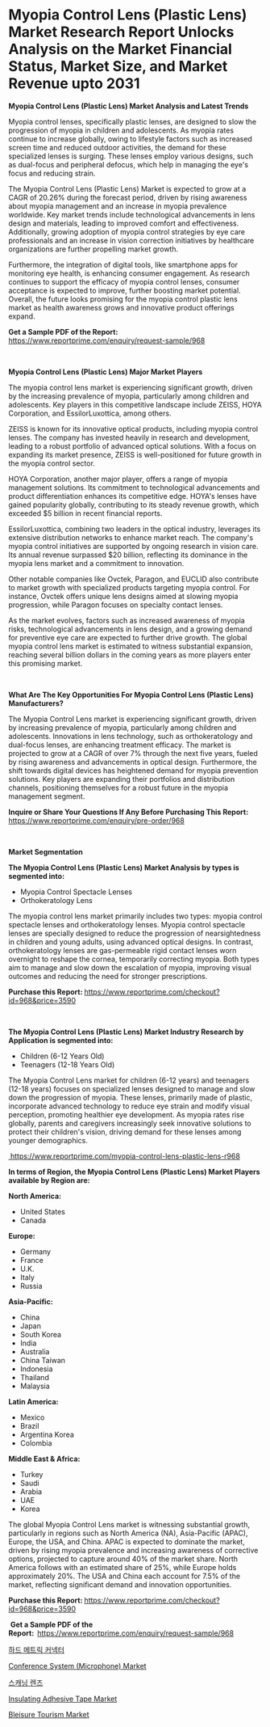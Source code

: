 <p><h1>Myopia Control Lens (Plastic Lens) Market Research Report Unlocks Analysis on the Market Financial Status, Market Size, and Market Revenue upto 2031</h1></p><p><strong>Myopia Control Lens (Plastic Lens) Market Analysis and Latest Trends</strong></p>
<p><p>Myopia control lenses, specifically plastic lenses, are designed to slow the progression of myopia in children and adolescents. As myopia rates continue to increase globally, owing to lifestyle factors such as increased screen time and reduced outdoor activities, the demand for these specialized lenses is surging. These lenses employ various designs, such as dual-focus and peripheral defocus, which help in managing the eye's focus and reducing strain.</p><p>The Myopia Control Lens (Plastic Lens) Market is expected to grow at a CAGR of 20.26% during the forecast period, driven by rising awareness about myopia management and an increase in myopia prevalence worldwide. Key market trends include technological advancements in lens design and materials, leading to improved comfort and effectiveness. Additionally, growing adoption of myopia control strategies by eye care professionals and an increase in vision correction initiatives by healthcare organizations are further propelling market growth.</p><p>Furthermore, the integration of digital tools, like smartphone apps for monitoring eye health, is enhancing consumer engagement. As research continues to support the efficacy of myopia control lenses, consumer acceptance is expected to improve, further boosting market potential. Overall, the future looks promising for the myopia control plastic lens market as health awareness grows and innovative product offerings expand.</p></p>
<p><strong>Get a Sample PDF of the Report:&nbsp;</strong> <a href="https://www.reportprime.com/enquiry/request-sample/968">https://www.reportprime.com/enquiry/request-sample/968</a></p>
<p>&nbsp;</p>
<p><strong>Myopia Control Lens (Plastic Lens) Major Market Players</strong></p>
<p><p>The myopia control lens market is experiencing significant growth, driven by the increasing prevalence of myopia, particularly among children and adolescents. Key players in this competitive landscape include ZEISS, HOYA Corporation, and EssilorLuxottica, among others.</p><p>ZEISS is known for its innovative optical products, including myopia control lenses. The company has invested heavily in research and development, leading to a robust portfolio of advanced optical solutions. With a focus on expanding its market presence, ZEISS is well-positioned for future growth in the myopia control sector.</p><p>HOYA Corporation, another major player, offers a range of myopia management solutions. Its commitment to technological advancements and product differentiation enhances its competitive edge. HOYA's lenses have gained popularity globally, contributing to its steady revenue growth, which exceeded $5 billion in recent financial reports.</p><p>EssilorLuxottica, combining two leaders in the optical industry, leverages its extensive distribution networks to enhance market reach. The company's myopia control initiatives are supported by ongoing research in vision care. Its annual revenue surpassed $20 billion, reflecting its dominance in the myopia lens market and a commitment to innovation.</p><p>Other notable companies like Ovctek, Paragon, and EUCLID also contribute to market growth with specialized products targeting myopia control. For instance, Ovctek offers unique lens designs aimed at slowing myopia progression, while Paragon focuses on specialty contact lenses. </p><p>As the market evolves, factors such as increased awareness of myopia risks, technological advancements in lens design, and a growing demand for preventive eye care are expected to further drive growth. The global myopia control lens market is estimated to witness substantial expansion, reaching several billion dollars in the coming years as more players enter this promising market.</p></p>
<p>&nbsp;</p>
<p><strong>What Are The Key Opportunities For Myopia Control Lens (Plastic Lens) Manufacturers?</strong></p>
<p><p>The Myopia Control Lens market is experiencing significant growth, driven by increasing prevalence of myopia, particularly among children and adolescents. Innovations in lens technology, such as orthokeratology and dual-focus lenses, are enhancing treatment efficacy. The market is projected to grow at a CAGR of over 7% through the next five years, fueled by rising awareness and advancements in optical design. Furthermore, the shift towards digital devices has heightened demand for myopia prevention solutions. Key players are expanding their portfolios and distribution channels, positioning themselves for a robust future in the myopia management segment.</p></p>
<p><strong>Inquire or Share Your Questions If Any Before Purchasing This Report:</strong> <a href="https://www.reportprime.com/enquiry/pre-order/968">https://www.reportprime.com/enquiry/pre-order/968</a></p>
<p>&nbsp;</p>
<p><strong>Market Segmentation</strong></p>
<p><strong>The Myopia Control Lens (Plastic Lens) Market Analysis by types is segmented into:</strong></p>
<p><ul><li>Myopia Control Spectacle Lenses</li><li>Orthokeratology Lens</li></ul></p>
<p><p>The myopia control lens market primarily includes two types: myopia control spectacle lenses and orthokeratology lenses. Myopia control spectacle lenses are specially designed to reduce the progression of nearsightedness in children and young adults, using advanced optical designs. In contrast, orthokeratology lenses are gas-permeable rigid contact lenses worn overnight to reshape the cornea, temporarily correcting myopia. Both types aim to manage and slow down the escalation of myopia, improving visual outcomes and reducing the need for stronger prescriptions.</p></p>
<p><strong>Purchase this Report:&nbsp;</strong><a href="https://www.reportprime.com/checkout?id=968&price=3590">https://www.reportprime.com/checkout?id=968&price=3590</a></p>
<p>&nbsp;</p>
<p><strong>The Myopia Control Lens (Plastic Lens) Market Industry Research by Application is segmented into:</strong></p>
<p><ul><li>Children (6-12 Years Old)</li><li>Teenagers (12-18 Years Old)</li></ul></p>
<p><p>The Myopia Control Lens market for children (6-12 years) and teenagers (12-18 years) focuses on specialized lenses designed to manage and slow down the progression of myopia. These lenses, primarily made of plastic, incorporate advanced technology to reduce eye strain and modify visual perception, promoting healthier eye development. As myopia rates rise globally, parents and caregivers increasingly seek innovative solutions to protect their children's vision, driving demand for these lenses among younger demographics.</p></p>
<p><a href="https://www.reportprime.com/myopia-control-lens-plastic-lens-r968">&nbsp;https://www.reportprime.com/myopia-control-lens-plastic-lens-r968</a></p>
<p><strong>In terms of Region, the Myopia Control Lens (Plastic Lens) Market Players available by Region are:</strong></p>
<p>
    <p> <strong> North America: </strong>
        <ul>
            <li>United States</li>
            <li>Canada</li>
        </ul>
        </p> 
    <p> <strong> Europe: </strong>
        <ul>
            <li>Germany</li>
            <li>France</li>
            <li>U.K.</li>
            <li>Italy</li>
            <li>Russia</li>
        </ul>
        </p> 
    <p> <strong> Asia-Pacific: </strong>
        <ul>
            <li>China</li>
            <li>Japan</li>
            <li>South Korea</li>
            <li>India</li>
            <li>Australia</li>
            <li>China Taiwan</li>
            <li>Indonesia</li>
            <li>Thailand</li>
            <li>Malaysia</li>
        </ul>
        </p> 
    <p> <strong> Latin America: </strong>
        <ul>
            <li>Mexico</li>
            <li>Brazil</li>
            <li>Argentina Korea</li>
            <li>Colombia</li>
        </ul>
        </p> 
    <p> <strong> Middle East & Africa: </strong>
        <ul>
            <li>Turkey</li>
            <li>Saudi</li>
            <li>Arabia</li>
            <li>UAE</li>
            <li>Korea</li>
        </ul>
    </p>
    </p>
<p><p>The global Myopia Control Lens market is witnessing substantial growth, particularly in regions such as North America (NA), Asia-Pacific (APAC), Europe, the USA, and China. APAC is expected to dominate the market, driven by rising myopia prevalence and increasing awareness of corrective options, projected to capture around 40% of the market share. North America follows with an estimated share of 25%, while Europe holds approximately 20%. The USA and China each account for 7.5% of the market, reflecting significant demand and innovation opportunities.</p></p>
<p><strong>Purchase this Report: </strong><a href="https://www.reportprime.com/checkout?id=968&price=3590">https://www.reportprime.com/checkout?id=968&price=3590</a></p>
<p>&nbsp;<strong>Get a Sample PDF of the Report:&nbsp;&nbsp;</strong><a href="https://www.reportprime.com/enquiry/request-sample/968">https://www.reportprime.com/enquiry/request-sample/968</a></p>
<p><strong></strong></p>
<p><p><a href="https://medium.com/@nazminrahman651/%EC%84%B1%EA%B3%B5%EC%9D%84-%EC%9C%84%ED%95%9C-%EC%A0%84%EB%9E%B5%EC%A0%81-%EB%A1%9C%EB%93%9C%EB%A7%B5-%EA%B8%80%EB%A1%9C%EB%B2%8C-%ED%95%98%EB%93%9C-%EB%A9%94%ED%8A%B8%EB%A6%AD-%EC%BB%A4%EB%84%A5%ED%84%B0-%EC%8B%9C%EC%9E%A5-%EB%B6%84%EC%84%9D-2024-2031-5a6a047696e9">하드 메트릭 커넥터</a></p><p><a href="https://github.com/guneycigdem35/Market-Research-Report-List-4/blob/main/conference-system-microphone-market.md">Conference System (Microphone) Market</a></p><p><a href="https://medium.com/@nazminrahman651/%EC%8B%A0%ED%9D%A5-%EC%8A%A4%EC%BA%90%EB%8B%9D-%EB%A0%8C%EC%A6%88-%EC%8B%9C%EC%9E%A5-%EA%B8%B0%ED%9A%8C-2024%EB%85%84%EB%B6%80%ED%84%B0-2031%EB%85%84%EA%B9%8C%EC%A7%80-%ED%88%AC%EC%9E%90%EC%9E%90-%EB%B0%8F-%EC%9D%B4%ED%95%B4%EA%B4%80%EA%B3%84%EC%9E%90%EB%A5%BC-%EC%9C%84%ED%95%9C-%EC%8B%9C%EC%9E%A5-%EB%B6%84%EC%84%9D-%EC%A0%84%EB%A7%9D-3c1738a7e162">스캐닝 렌즈</a></p><p><a href="https://www.linkedin.com/pulse/insulating-adhesive-tape-market-size-share-trends-analysis-report-jxxff?trackingId=BFesUConTkGGzxFyTzpI2g%3D%3D">Insulating Adhesive Tape Market</a></p><p><a href="https://medium.com/@theomorar/bleisure-tourism-market-emerging-trends-and-future-prospects-for-period-from-2024-to-2031-f668d5116f02">Bleisure Tourism Market</a></p></p>